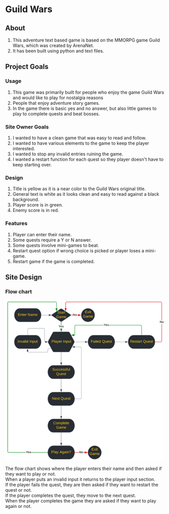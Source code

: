# Guild Wars

## About

1. This adventure text based game is based on the MMORPG game Guild Wars, which was created by ArenaNet.
2. It has been built using python and text files.

## Project Goals

### Usage

1. This game was primarily built for people who enjoy the game Guild Wars and would like to play for nostalgia reasons
2. People that enjoy adventure story games.
3. In the game there is basic yes and no answer, but also little games to play to complete quests and beat bosses.

### Site Owner Goals

1. I wanted to have a clean game that was easy to read and follow.
2. I wanted to have various elements to the game to keep the player interested.
3. I wanted to stop any invalid entries ruining the game.
4. I wanted a restart function for each quest so they player doesn't have to keep starting over.

### Design

1. Title is yellow as it is a near color to the Guild Wars original title.
2. General text is white as it looks clean and easy to read against a black background.
3. Player score is in green.
4. Enemy score is in red.

### Features

1. Player can enter their name.
2. Some quests require a Y or N answer.
3. Some quests involve mini-games to beat.
4. Restart quest option if wrong choice is picked or player loses a mini-game.
5. Restart game if the game is completed.

## Site Design

### Flow chart

![Flow Chart](/assets/images/flowchat.png)

The flow chart shows where the player enters their name and then asked if they want to play or not.<br>
When a player puts an invalid input it returns to the player input section.<br>
If the player fails the quest, they are then asked if they want to restart the quest or not.<br>
If the player completes the quest, they move to the next quest.<br>
When the player completes the game they are asked if they want to play again or not.
